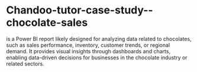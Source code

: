 # Chandoo-tutor-case-study--chocolate-sales
is a Power BI report likely designed for analyzing data related to chocolates, such as sales performance, inventory, customer trends, or regional demand. It provides visual insights through dashboards and charts, enabling data-driven decisions for businesses in the chocolate industry or related sectors.
